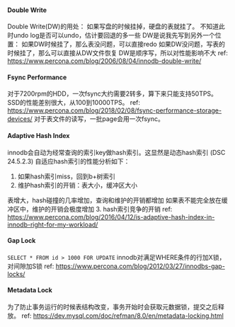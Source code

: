 #### Double Write
Double Write(DW)的用处：
如果写盘的时候挂掉，硬盘的表就挂了。
不知道此时undo log是否可以undo，估计要回退的多一些
DW是说我先写到另外一个位置：
如果DW时候挂了，那么表没问题，可以直接redo
如果DW没问题，写表的时候挂了，那么可以直接从DW文件恢复
DW是顺序写，所以对性能影响不大
ref: https://www.percona.com/blog/2006/08/04/innodb-double-write/

#### Fsync Performance
对于7200rpm的HDD，一次fsync大约需要2转多，算下来只能支持50TPS。
SSD的性能差别很大，从100到10000TPS。
ref: https://www.percona.com/blog/2018/02/08/fsync-performance-storage-devices/
对于表文件的读写，一批page会用一次fsync。

#### Adaptive Hash Index
innodb会自动为经常查询的索引key做hash索引。这显然是动态hash索引
(DSC 24.5.2.3)
自适应hash索引的性能分析如下：
1. 如果hash索引miss，回到b+树索引
2. 维护hash索引的开销：表大小，缓冲区大小
   
表增大，hash碰撞的几率增加，查询和维护的开销都增加
如果表不能完全放在缓冲区中，维护的开销会极度增加
3. hash索引竞争的开销
ref: https://www.percona.com/blog/2016/04/12/is-adaptive-hash-index-in-innodb-right-for-my-workload/

#### Gap Lock
`SELECT * FROM id > 1000 FOR UPDATE`
innodb对满足WHERE条件的行加X锁，对间隙加S锁
ref: https://www.percona.com/blog/2012/03/27/innodbs-gap-locks/

#### Metadata Lock
为了防止事务运行的时候表结构改变，事务开始时会获取元数据锁，提交之后释放。
ref: https://dev.mysql.com/doc/refman/8.0/en/metadata-locking.html
